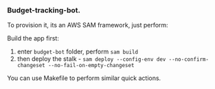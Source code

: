 ### Budget-tracking-bot.

To provision it, its an AWS SAM framework, just perform:

Build the app first:
1. enter `budget-bot` folder, perform `sam build`
2. then deploy the stalk - `sam deploy --config-env dev --no-confirm-changeset --no-fail-on-empty-changeset`

You can use Makefile to perform similar quick actions.
